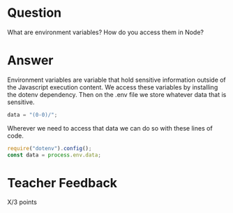 # Question

What are environment variables? How do you access them in Node?

# Answer

Environment variables are variable that hold sensitive information outside of the Javascript execution content. We access these variables by installing the dotenv dependency. Then on the .env file we store whatever data that is sensitive.

```js
data = "(0-0)/";
```

Wherever we need to access that data we can do so with these lines of code.

```js
require("dotenv").config();
const data = process.env.data;
```

# Teacher Feedback

X/3 points
